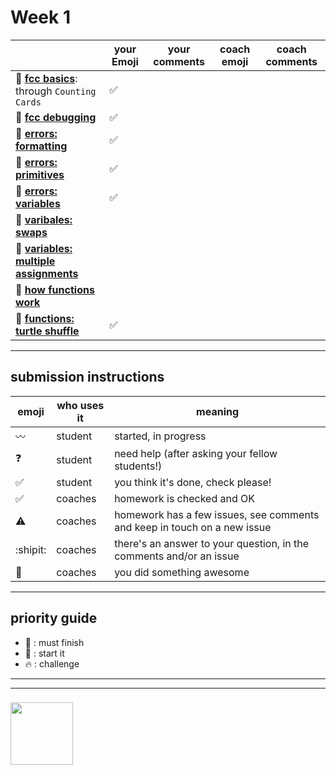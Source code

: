 # Week 1

|  | your Emoji | your comments | coach emoji | coach comments |
|--- |---| --- | --- | --- |
| :seedling: __[fcc basics](./fcc-basic-js-pt-1.md)__: through ```Counting Cards``` | :white_check_mark: | || | | |
| :dash: __[fcc debugging](./fcc-debugging.md)__ | :white_check_mark:  | | | |
| :seedling: __[errors: formatting](./jl-errors-formatting.md)__ | :white_check_mark:  | | | |
| :seedling: __[errors: primitives](./jl-errors-primitive-types.md)__ | :white_check_mark:   | | | |
| :seedling: __[errors: variables](./jl-errors-variables.md)__ | :white_check_mark:  | | | |
| :seedling: __[varibales: swaps](./jl-variables-swaps.md)__ | | | | |
| :dash: __[variables: multiple assignments](./jl-variables-multiple.md)__ | | | | |
| :seedling: __[how functions work](./jl-functions.md)__ | | | | |
| :dash: __[functions: turtle shuffle](./jl-turtle-shuffle.md)__ | :white_check_mark:  | | | |

---


## submission instructions

| emoji | who uses it | meaning |
| --- | --- | --- |
|  :wavy_dash: | student | started, in progress  | 
| :question: | student | need help (after asking your fellow students!) | 
| :white_check_mark: | student | you think it's done, check please! | 
| :white_check_mark: | coaches | homework is checked and OK |
| :warning: | coaches | homework has a few issues, see comments and keep in touch on a new issue |
| :shipit: | coaches | there's an answer to your question, in the comments and/or an issue  | 
| :star2: | coaches | you did something awesome |

---

## priority guide

* :seedling: : must finish
* :dash: : start it
* :fire: : challenge

___
___
### <a href="https://hackyourfuture.be" target="_blank"><img src="https://pbs.twimg.com/profile_images/984474625009741824/Bs_qKx6-_400x400.jpg" width="100" height="100"></img></a>

